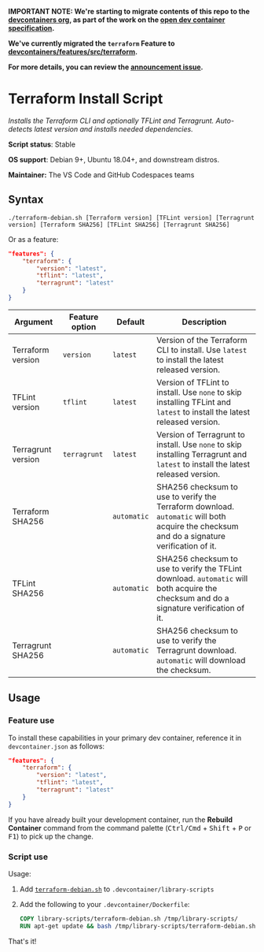**IMPORTANT NOTE: We're starting to migrate contents of this repo to the
[devcontainers org](https://github.com/devcontainers), as part of the work on
the [open dev container specification](https://containers.dev).**

**We've currently migrated the `terraform` Feature to
[devcontainers/features/src/terraform](https://github.com/devcontainers/features/tree/main/src/terraform).**

**For more details, you can review the
[announcement issue](https://github.com/microsoft/vscode-dev-containers/issues/1589).**

# Terraform Install Script

_Installs the Terraform CLI and optionally TFLint and Terragrunt. Auto-detects
latest version and installs needed dependencies._

**Script status**: Stable

**OS support**: Debian 9+, Ubuntu 18.04+, and downstream distros.

**Maintainer:** The VS Code and GitHub Codespaces teams

## Syntax

```text
./terraform-debian.sh [Terraform version] [TFLint version] [Terragrunt version] [Terraform SHA256] [TFLint SHA256] [Terragrunt SHA256]
```

Or as a feature:

```json
"features": {
    "terraform": {
        "version": "latest",
        "tflint": "latest",
        "terragrunt": "latest"
    }
}
```

| Argument           | Feature option | Default     | Description                                                                                                                                |
| ------------------ | -------------- | ----------- | ------------------------------------------------------------------------------------------------------------------------------------------ |
| Terraform version  | `version`      | `latest`    | Version of the Terraform CLI to install. Use `latest` to install the latest released version.                                              |
| TFLint version     | `tflint`       | `latest`    | Version of TFLint to install. Use `none` to skip installing TFLint and `latest` to install the latest released version.                    |
| Terragrunt version | `terragrunt`   | `latest`    | Version of Terragrunt to install. Use `none` to skip installing Terragrunt and `latest` to install the latest released version.            |
| Terraform SHA256   |                | `automatic` | SHA256 checksum to use to verify the Terraform download. `automatic` will both acquire the checksum and do a signature verification of it. |
| TFLint SHA256      |                | `automatic` | SHA256 checksum to use to verify the TFLint download. `automatic` will both acquire the checksum and do a signature verification of it.    |
| Terragrunt SHA256  |                | `automatic` | SHA256 checksum to use to verify the Terragrunt download. `automatic` will download the checksum.                                          |

## Usage

### Feature use

To install these capabilities in your primary dev container, reference it in
`devcontainer.json` as follows:

```json
"features": {
    "terraform": {
        "version": "latest",
        "tflint": "latest",
        "terragrunt": "latest"
    }
}
```

If you have already built your development container, run the **Rebuild
Container** command from the command palette (<kbd>Ctrl/Cmd</kbd> +
<kbd>Shift</kbd> + <kbd>P</kbd> or <kbd>F1</kbd>) to pick up the change.

### Script use

Usage:

1. Add [`terraform-debian.sh`](../terraform-debian.sh) to
   `.devcontainer/library-scripts`

2. Add the following to your `.devcontainer/Dockerfile`:

    ```Dockerfile
    COPY library-scripts/terraform-debian.sh /tmp/library-scripts/
    RUN apt-get update && bash /tmp/library-scripts/terraform-debian.sh
    ```

That's it!
